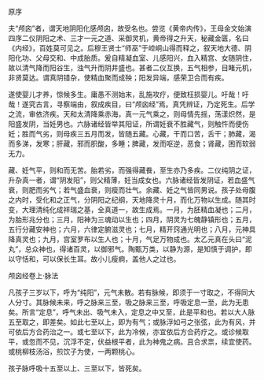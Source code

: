 原序

夫“颅囟”者，谓天地阴阳化感颅囟，故受名也。尝览《黄帝内传》，王母金文始演四序二仪阴阳之术、三才一元之道、采御灵机，黄帝得之升天，秘藏金匮，名曰《内经》，百姓莫可见之。后穆王贤士“师巫”于崆峒山得而释之，叙天地大德、阴阳化功、父母交和、中成胎质。爰自精凝血室、儿感阳兴，血入精宫、女随阴住，故以清气降而阳谷生，浊气升而阴井盛也。甚者二仪互换，五气相参，目睹元机，非贤莫达。谓真阴错杂，使精血聚而成殃；阳发异端，感荣卫合而有疾。

遂使婴儿才养，惊候多生。庸愚不测始末，乱施攻疗，便致枉损婴儿。吁哉！吁哉！遂究古言，寻察端由，叙成疾目，曰“颅囟经”焉。真凭辨证，乃定死生。后学之流，审依济疾。天和太清降乘赤海，真一元气乘之，则母情先摇，荡漾炽然，是阳盛发阴，当妊男也。六脉诸经皆举其阳证，所谓妊衰不胜藏气，则触忤而便伤妊；胜而气劣，则母疾三五月而发，皆随五藏。心藏，干而口苦，舌干；肺藏，渴而多涕，发寒；肝藏，邪而胑酸，多睡；脾藏，发而呕逆，恶食；肾藏，困而软弱无力。

藏、妊气平，则和而无苦。胎若劣，而强得藏飬，至生亦乃多疾。二仪纯阴之证，升杂真一者，谓“阴发阳”，则父精薄，妊当成女也。六脉诸经皆发阴证，若血盛气衰，则肥而劣气；若气盛血衰，则瘦而壮气。余藏、妊之气皆同男说。孩子处母腹之内时，受化和之正气，分阴阳之纪纲，天地降灵十月，而化万物以生成。随其时变，大理清纯化成祥瑞之基，全真道一，故生成焉。一月，为胚精血凝也；二月，为胎形兆分也；三月，阳神为三魂动以生也；四月，阴灵为七魄静镇形也；五月，五行分藏安神也；六月，六律定腑滋灵也；七月，精开窍通光明也；八月，元神具降真灵也；九月，宫室罗布以生人也；十月，气足万物成也。太乙元真在头曰“泥丸”，总众神也，得诸百灵，以御邪气。陶甄万类，以静为源，是知慎于调护，即以守恬和，可以保长生耳。故小儿瘦痾，盖他人之过也。

颅囟经卷上·脉法

凡孩子三岁以下，呼为“纯阳”，元气未散。若有脉候，即须于一寸取之，不得同大人分寸。其脉候未来，呼之脉来三至，吸之脉来三至，呼吸定息一至，此为无患矣。所言“定息”，呼气未出、吸气未入，定息之中又至，此是平和也。若以大人脉五至取之，即差矣。如此七至以上，即为有气；或脉浮如弓之张弦，此为有风，并可依后方合药治之一。或七至以下，此为冷候，亦宜依后方合药疗之。或诊候取平，或忽而不见，沉浮不定，伏益根平者，此为神鬼之病。且合求祟，续宜使药。或桃柳枝汤浴，煎饮子为使，一两颗桃心。

孩子脉呼吸十五至以上、三至以下，皆死矣。

